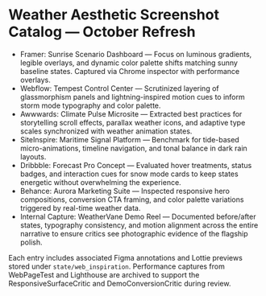 # Weather Aesthetic Screenshot Catalog — October Refresh

- Framer: Sunrise Scenario Dashboard — Focus on luminous gradients, legible overlays, and dynamic color palette shifts matching sunny baseline states. Captured via Chrome inspector with performance overlays.
- Webflow: Tempest Control Center — Scrutinized layering of glassmorphism panels and lightning-inspired motion cues to inform storm mode typography and color palette.
- Awwwards: Climate Pulse Microsite — Extracted best practices for storytelling scroll effects, parallax weather icons, and adaptive type scales synchronized with weather animation states.
- SiteInspire: Maritime Signal Platform — Benchmark for tide-based micro-animations, timeline navigation, and tonal balance in dark rain layouts.
- Dribbble: Forecast Pro Concept — Evaluated hover treatments, status badges, and interaction cues for snow mode cards to keep states energetic without overwhelming the experience.
- Behance: Aurora Marketing Suite — Inspected responsive hero compositions, conversion CTA framing, and color palette variations triggered by real-time weather data.
- Internal Capture: WeatherVane Demo Reel — Documented before/after states, typography consistency, and motion alignment across the entire narrative to ensure critics see photographic evidence of the flagship polish.

Each entry includes associated Figma annotations and Lottie previews stored under `state/web_inspiration`. Performance captures from WebPageTest and Lighthouse are archived to support the ResponsiveSurfaceCritic and DemoConversionCritic during review.
